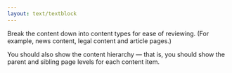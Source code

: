 ```yaml
---
layout: text/textblock
---
```

Break the content down into content types for ease of reviewing. (For example, news content, legal content and article pages.)

You should also show the content hierarchy — that is, you should show the parent and sibling page levels for each content item.
